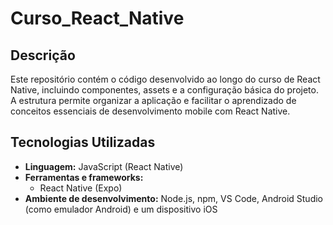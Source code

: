 # Curso_React_Native

## Descrição

Este repositório contém o código desenvolvido ao longo do curso de React Native, incluindo componentes, assets e a configuração básica do projeto. A estrutura permite organizar a aplicação e facilitar o aprendizado de conceitos essenciais de desenvolvimento mobile com React Native.


## Tecnologias Utilizadas

- **Linguagem:** JavaScript (React Native)  
- **Ferramentas e frameworks:**  
  - React Native (Expo)
- **Ambiente de desenvolvimento:** Node.js, npm, VS Code, Android Studio (como emulador Android) e um dispositivo iOS
